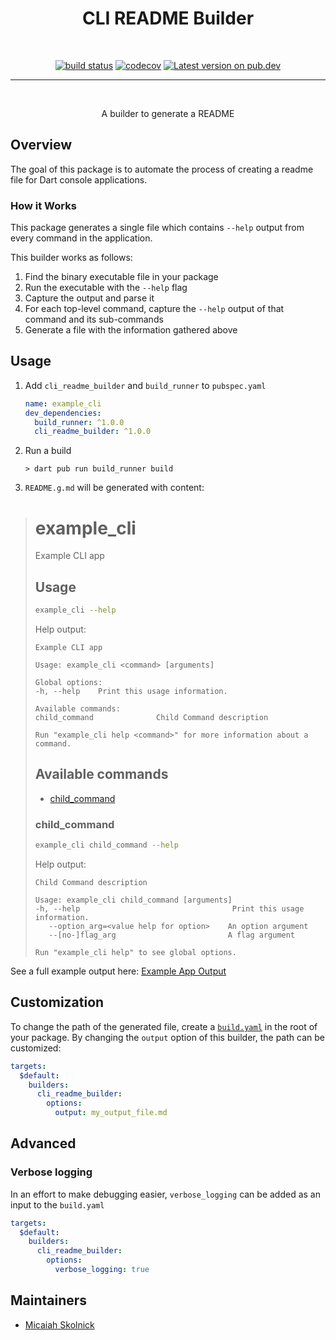 <h1 align="center">CLI README Builder</h1>
<br/>

<p align="center">
<a href="https://github.com/m-skolnick/cli_readme_builder/actions/workflows/build.yaml"><img src="https://github.com/m-skolnick/cli_readme_builder/actions/workflows/build.yaml/badge.svg" alt="build status"></a>
<a href="https://codecov.io/gh/m-skolnick/cli_readme_builder"><img src="https://codecov.io/gh/m-skolnick/cli_readme_builder/branch/main/graph/badge.svg" alt="codecov"></a>
<a href="https://pub.dev/packages/cli_readme_builder"><img src="https://img.shields.io/pub/v/cli_readme_builder.svg" alt="Latest version on pub.dev"></a>
</p>

---
<br/>

<p align="center">A builder to generate a README </p>

## Overview

The goal of this package is to automate the process of creating a readme file for Dart console applications.

### How it Works

This package generates a single file which contains `--help` output from every command in the application.

This builder works as follows:
1. Find the binary executable file in your package
1. Run the executable with the `--help` flag
1. Capture the output and parse it
1. For each top-level command, capture the `--help` output of that command and its sub-commands
1. Generate a file with the information gathered above

## Usage
1. Add `cli_readme_builder` and `build_runner` to `pubspec.yaml`

    ```yaml
    name: example_cli
    dev_dependencies:
      build_runner: ^1.0.0
      cli_readme_builder: ^1.0.0
    ```

1. Run a build

    ```console
    > dart pub run build_runner build
    ```

1. `README.g.md` will be generated with content:
># example_cli
>
>Example CLI app
>
>## Usage
>
>```sh
>example_cli --help
>```
>
>Help output:
>
>```
>Example CLI app
>
>Usage: example_cli <command> [arguments]
>
>Global options:
>-h, --help    Print this usage information.
>
>Available commands:
  >child_command              Child Command description
>
>Run "example_cli help <command>" for more information about a command.
>```
>
>## Available commands
>
>* [child_command](#child_command)
>
>### child_command
>
>```sh
>example_cli child_command --help
>```
>
>Help output:
>
>```
>Child Command description
>
>Usage: example_cli child_command [arguments]
> -h, --help                                  Print this usage information.
>    --option_arg=<value help for option>    An option argument
>    --[no-]flag_arg                         A flag argument
>
>Run "example_cli help" to see global options.
>```

See a full example output here: [Example App Output][example_app_output]

## Customization

To change the path of the generated file, create a [`build.yaml`][build_config]
in the root of your package.
By changing the `output` option of this builder, the path can be customized:

```yaml
targets:
  $default:
    builders:
      cli_readme_builder:
        options:
          output: my_output_file.md
```

## Advanced

### Verbose logging

In an effort to make debugging easier, `verbose_logging` can be added as an input to the `build.yaml`

```yaml
targets:
  $default:
    builders:
      cli_readme_builder:
        options:
          verbose_logging: true
```

## Maintainers

- [Micaiah Skolnick](https://github.com/m-skolnick)

[build_config]: https://pub.dev/packages/build_config
[example_app_output]: https://github.com/m-skolnick/cli_readme_builder/blob/main/example/my_output_file.md